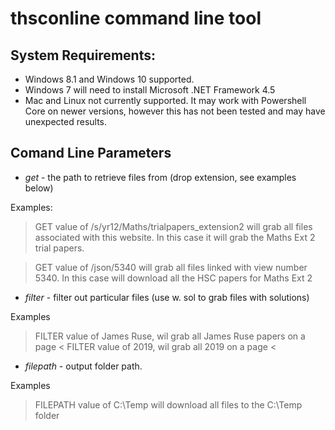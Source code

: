 # thsconline command line tool

## System Requirements:
* Windows 8.1 and Windows 10 supported.
* Windows 7 will need to install Microsoft .NET Framework 4.5
* Mac and Linux not currently supported. It may work with Powershell Core on newer versions, however this has not been tested and may have unexpected results.

## Comand Line Parameters
* _get_ - the path to retrieve files from (drop extension, see examples below)

Examples:
  > GET value of /s/yr12/Maths/trialpapers_extension2  will grab all files associated with this website. In this case it will grab the Maths Ext 2 trial papers.
  
  > GET value of /json/5340 will grab all files linked with view number 5340. In this case will download all the HSC papers for Maths Ext 2

* _filter_ - filter out particular files (use w. sol to grab files with solutions)
 
Examples
  > FILTER value of James Ruse, wil grab all James Ruse papers on a page <
  > FILTER value of 2019, wil grab all 2019 on a page <

* _filepath_ - output folder path.

 Examples
  > FILEPATH value of C:\Temp will download all files to the C:\Temp folder
